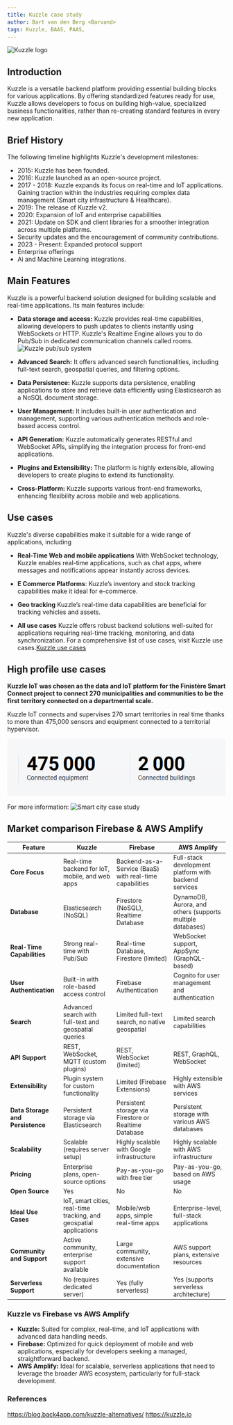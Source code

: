 ```yaml
---
title: Kuzzle case study
author: Bart van den Berg <Barvand>
tags: Kuzzle, BAAS, PAAS,
---
```


![Kuzzle logo](https://user-images.githubusercontent.com/7868838/103797784-32337580-5049-11eb-8917-3fcf4487644c.png)

## Introduction

Kuzzle is a versatile backend platform providing essential building blocks for various applications. By offering standardized features ready for use, Kuzzle allows developers to focus on building high-value, specialized business functionalities, rather than re-creating standard features in every new application.

## Brief History

The following timeline highlights Kuzzle's development milestones:

- 2015: Kuzzle has been founded.
- 2016: Kuzzle launched as an open-source project.
- 2017 - 2018: Kuzzle expands its focus on real-time and IoT applications. Gaining traction within the industries requiring complex data management (Smart city infrastructure & Healthcare).
- 2019: The release of Kuzzle v2.
- 2020: Expansion of IoT and enterprise capabilities
- 2021: Update on SDK and client libraries for a smoother integration across multiple platforms.
- Security updates and the encouragement of community contributions.
- 2023 - Present: Expanded protocol support
- Enterprise offerings
- Ai and Machine Learning integrations.

## Main Features

Kuzzle is a powerful backend solution designed for building scalable and real-time applications. Its main features include:

- **Data storage and access:**
  Kuzzle provides real-time capabilities, allowing developers to push updates to clients instantly using WebSockets or HTTP.
  Kuzzle's Realtime Engine allows you to do Pub/Sub in dedicated communication channels called rooms.
  ![Kuzzle pub/sub system](https://docs.kuzzle.io/core/2/assets/pub-sub-C0Ps9Vp_.png)

- **Advanced Search:**
  It offers advanced search functionalities, including full-text search, geospatial queries, and filtering options.

- **Data Persistence:**
  Kuzzle supports data persistence, enabling applications to store and retrieve data efficiently using Elasticsearch as a NoSQL document storage.

- **User Management:**
  It includes built-in user authentication and management, supporting various authentication methods and role-based access control.

- **API Generation:**
  Kuzzle automatically generates RESTful and WebSocket APIs, simplifying the integration process for front-end applications.

- **Plugins and Extensibility:** The platform is highly extensible, allowing developers to create plugins to extend its functionality.

- **Cross-Platform:**
  Kuzzle supports various front-end frameworks, enhancing flexibility across mobile and web applications.

## Use cases

Kuzzle's diverse capabilities make it suitable for a wide range of applications, including

- **Real-Time Web and mobile applications**
   With WebSocket technology, Kuzzle enables real-time applications, such as chat apps, where messages and notifications appear instantly across devices.
- **E Commerce Platforms**:
  Kuzzle’s inventory and stock tracking capabilities make it ideal for e-commerce.
- **Geo tracking**
  Kuzzle’s real-time data capabilities are beneficial for tracking vehicles and assets.

- **All use cases**
  Kuzzle offers robust backend solutions well-suited for applications requiring real-time tracking, monitoring, and data synchronization. For a comprehensive list of use cases, visit Kuzzle use cases.[Kuzzle use cases](https://kuzzle.io/use-case/)

## High profile use cases

 **Kuzzle IoT was chosen as the data and IoT platform for the Finistère Smart Connect project to connect 270 municipalities and communities to be the first territory connected on a departmental scale.**

 Kuzzle IoT connects and supervises 270 smart territories in real time thanks to more than 475,000 sensors and equipment connected to a territorial hypervisor.

 ![connected devices and buildings](image.png)

 For more information: ![Smart city case study](https://kuzzle.io/success-stories/smart-city-sdef/)

## Market comparison Firebase & AWS Amplify

| Feature                  | Kuzzle                                   | Firebase                                    | AWS Amplify                               |
|--------------------------|------------------------------------------|---------------------------------------------|-------------------------------------------|
| **Core Focus**           | Real-time backend for IoT, mobile, and web apps | Backend-as-a-Service (BaaS) with real-time capabilities | Full-stack development platform with backend services |
| **Database**             | Elasticsearch (NoSQL)                    | Firestore (NoSQL), Realtime Database       | DynamoDB, Aurora, and others (supports multiple databases) |
| **Real-Time Capabilities** | Strong real-time with Pub/Sub          | Real-time Database, Firestore (limited)     | WebSocket support, AppSync (GraphQL-based) |
| **User Authentication**  | Built-in with role-based access control  | Firebase Authentication                     | Cognito for user management and authentication |
| **Search**               | Advanced search with full-text and geospatial queries | Limited full-text search, no native geospatial | Limited search capabilities               |
| **API Support**          | REST, WebSocket, MQTT (custom plugins)   | REST, WebSocket (limited)                   | REST, GraphQL, WebSocket                  |
| **Extensibility**        | Plugin system for custom functionality   | Limited (Firebase Extensions)               | Highly extensible with AWS services       |
| **Data Storage and Persistence** | Persistent storage via Elasticsearch | Persistent storage via Firestore or Realtime Database | Persistent storage with various AWS databases |
| **Scalability**          | Scalable (requires server setup)         | Highly scalable with Google infrastructure  | Highly scalable with AWS infrastructure   |
| **Pricing**              | Enterprise plans, open-source options    | Pay-as-you-go with free tier               | Pay-as-you-go, based on AWS usage         |
| **Open Source**          | Yes                                      | No                                          | No                                        |
| **Ideal Use Cases**      | IoT, smart cities, real-time tracking, and geospatial applications | Mobile/web apps, simple real-time apps     | Enterprise-level, full-stack applications |
| **Community and Support**| Active community, enterprise support available | Large community, extensive documentation    | AWS support plans, extensive resources    |
| **Serverless Support**   | No (requires dedicated server)           | Yes (fully serverless)                      | Yes (supports serverless architecture)    |

### Kuzzle vs Firebase vs AWS Amplify

- **Kuzzle:** Suited for complex, real-time, and IoT applications with advanced data handling needs.
- **Firebase:** Optimized for quick deployment of mobile and web applications, especially for developers seeking a managed, straightforward backend.
- **AWS Amplify:** Ideal for scalable, serverless applications that need to leverage the broader AWS ecosystem, particularly for full-stack development.

### References

https://blog.back4app.com/kuzzle-alternatives/
https://kuzzle.io
